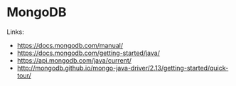 # MongoDB

Links:
- https://docs.mongodb.com/manual/
- https://docs.mongodb.com/getting-started/java/
- https://api.mongodb.com/java/current/
- http://mongodb.github.io/mongo-java-driver/2.13/getting-started/quick-tour/
